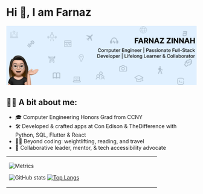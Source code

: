 <h1>Hi 👋, I am Farnaz</h1>

<p align="center">
  <img src="https://github.com/fzinnah17/fzinnah17/blob/main/git.png" alt="My Banner"><br>
</p>


## 👩🏻 A bit about me: 
- 🎓 Computer Engineering Honors Grad from CCNY
- 🛠 Developed & crafted apps at Con Edison & TheDifference with Python, SQL, Flutter & React
- 🏋️‍♂️ Beyond coding: weightlifting, reading, and travel
- 📖 Collaborative leader, mentor, & tech accessibility advocate

<table>
  <tr>
    <td valign="top" width="50%">

![Metrics](https://metrics.lecoq.io/fzinnah17)



![GitHub stats](https://github-readme-stats.vercel.app/api?username=fzinnah17&show_icons=true&theme=radical&cache_seconds=0)
[![Top Langs](https://github-readme-stats.vercel.app/api/top-langs/?username=fzinnah17&layout=compact)](https://github.com/fzinnah17/github-readme-stats)


  </tr>
</table>





<!--
**fzinnah17/fzinnah17** is a ✨ _special_ ✨ repository because its `README.md` (this file) appears on your GitHub profile.

Here are some ideas to get you started:

- 🔭 I’m currently working on ...
- 🌱 I’m currently learning ...
- 👯 I’m looking to collaborate on ...
- 🤔 I’m looking for help with ...
- 💬 Ask me about ...
- 📫 How to reach me: ...
- 😄 Pronouns: ...
- ⚡ Fun fact: ...
-->
